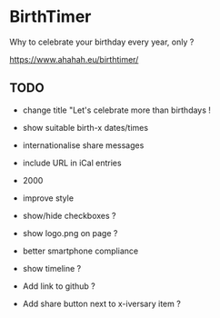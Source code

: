# BirthTimer

Why to celebrate your birthday every year, only ?

https://www.ahahah.eu/birthtimer/

## TODO

- change title "Let's celebrate more than birthdays !
- show suitable birth-x dates/times
- internationalise share messages
- include URL in iCal entries
- 2000

- improve style
- show/hide checkboxes ?
- show logo.png on page ?
- better smartphone compliance
- show timeline ?
- Add link to github ?
- Add share button next to x-iversary item ?

